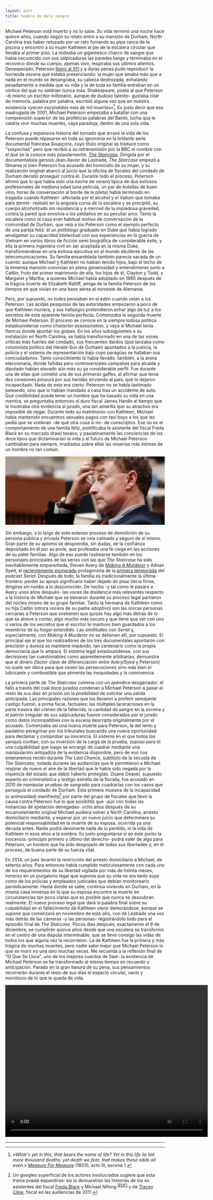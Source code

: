 ```yaml
---
layout: post
title: hombre de mala sangre
---
```


Michael Peterson está muerto y no lo sabe. Su vida terminó una noche hace quince años, cuando según su relato entró a su mansión de Durham, North Carolina tras haber retozado por un rato fumando su pipa cerca de la piscina y encontró a su mujer Kathleen al pie de la escalera circular que llevaba al primer piso. La rodeaba un gigantesco charco de sangre que había oscurecido con sus salpicaduras las paredes beige y terminaba en el recoveco donde su cuerpo, apenas vivo, respiraba sus últimos alientos. Desesperado, Peterson [llamó al 911](http://nbcnews.com/video/dateline/52061596#52061596) y a duras penas pudo reproducir la horrenda escena que estaba presenciando: la mujer que amaba más que a nada en el mundo se desangraba, su cabeza destrozada, exhalando pesadamente a medida que su vida y la de toda su familia entraban en un vórtice del que no saldrían nunca más. Shakespeare, poeta al que Peterson -él mismo un escritor millonario, aunque de dudoso talento- gustaba citar de memoria, palabra por palabra, escribió alguna vez que en nuestra existencia *«yacen escondidas más de mil muertes»*[^fn-n1]. Es justo decir que esa madrugada de 2001, Michael Peterson empezaba a batallar con una comprensión superior de las proféticas palabras del Bardo, lucha que le valdría vivir muchas muertes, vaya paradoja, dentro de una sola vida.

La confusa y expansiva historia del tornado que arrasó la vida de los Peterson puede repasarse en toda su ignominia en la brillante serie documental francesa *Soupçons*, cuyo título original se traduce como "sospechas" pero que recibió a su retransmisión por la BBC el nombre con el que se la conoce más popularmente, [*The Staircase*](http://pastebin.com/raw/8K9fADUm). Dirigida por el documentalista gersois Jean-Xavier de Lestrade, *The Staircase* empezó a filmarse ni bien Peterson fue acusado del homicidio de su mujer, y su realización original abarcó al juicio que la oficina de fiscales del condado de Durham decidió proseguir contra él. Durante todo el proceso, Peterson afirmó que lo que había sido una noche de verano típica de dos exitosos profesionales de mediana edad (una película, un par de botellas de buen vino, horas de conversación al borde de la pileta) había terminado en tragedia cuando Kathleen -afectada por el alcohol y el Valium que tomaba para dormir- resbaló en la angosta curva de la escalera y se precipitó, su cuerpo alcoholizado sin resistencia y a merced de la impiadosa gravedad, contra la pared que envolvía a los peldaños en su peculiar arco. Tanto la escalera como la casa eran habitual motivo de conversación de la comunidad de Durham, que veía a los Peterson como el ejemplo perfecto de una pareja feliz: él un politólogo graduado en Duke que había logrado amalgamar su capacidad intelectual con sus experiencias en la guerra de Vietnam en varios libros de ficción semi biográfica de considerable éxito, y ella la primera ingeniera civil en ser aceptada en la misma Duke, transformándose en una exitosa ejecutiva en el mundo ebullente de las telecomunicaciones. Su familia ensamblada también parecía sacada de un cuento: aunque Michael y Kathleen no habían tenido hijos, bajo el techo de la inmensa mansión convivían en plena generosidad y entendimiento junto a Caitlin, fruto del primer matrimonio de ella, los hijos de él, Clayton y Todd, y Margaret y Martha, a quienes Michael había adoptado en 1985 después de la trágica muerte de Elizabeth Ratliff, amiga de la familia Peterson de los tiempos en que vivían en una base aérea al noroeste de Alemania.

Pero, por supuesto, no todos pensaban en el edén cuando veían a los Peterson. Las ácidas pesquisas de las autoridades empezaron a poco de que Kathleen muriera, y sus hallazgos pretendieron echar algo de luz a los secretos de esta aparente familia perfecta. Comenzaba la segunda muerte de Michael Peterson. El proceso se conoce en la siempre lodosa política estadounidense como *character assassination*, y vaya si Michael tenía flancos donde apuntar los golpes. En los años subsiguientes a su instalación en North Carolina, se había transformado en una de las voces críticas más fuertes del condado, sus frecuentes dardos (que lanzaba como columnista político del Herald-Sun de Durham) apuntados a la justicia, la policía y el sistema de representación bajo cuyo paragüas se hallaban sus conciudadanos. Tanto conocimiento lo había llevado, también, a la arena eleccionaria, donde fallidas pero controversiales campañas para alcalde y diputado habían elevado aún más su ya considerable perfil. Fue durante una de ellas que cometió una de sus primeras gaffes, al afirmar que tenía dos corazones púrpura por sus heridas sirviendo al país, que lo dejaron incapacitado. Nada de esto era cierto: Peterson no se había lastimado peleando, sino que lo habían mandado a casa tras un accidente de auto. Qué credibilidad puede tener un hombre que ha basado su vida en una mentira, se preguntaba entonces el duro fiscal James Hardin al tiempo que le mostraba otra evidencia al jurado, una tan amarilla que su atractivo era imposible de negar. Durante todo su matrimonio con Kathleen, Michael había mantenido encuentros sexuales pagos con taxi boys a los que les pedía que se vistieran -de qué otra cosa si no- de conscriptos. Ese no es el comportamiento de una familia feliz, pontificaba la asistente del fiscal Freda Black en su marcado drawl texano, y paulatinamente las conciencias de los doce tipos que dictaminarían la vida y el futuro de Michael Peterson cambiaban para siempre, irradiadas sobre ellas las miserias más íntimas de un hombre no tan común.

![alt text](https://raw.githubusercontent.com/irigoin/irigoin.github.io/master/images/peterson.jpg "«Every man is odd»")

Sin embargo, a lo largo de este extenso proceso de demolición de su persona pública y privada Peterson se veía calmado y seguro de sí mismo. Gran parte de su aplomo se desprendía, sin dudas, de la confianza depositada en él por su prole, que profesaba una fe ciega en las acciones de su pater familias. Algo de eso puede rastrearse también en los personajes principales de las series con las que *The Staircase* ha sido inevitablemente emparentada, Steven Avery de [*Making A Murderer*](http://netflix.com/title/80000770) y Adnan Syed, el [recientemente exonerado](http://serialpodcast.org/posts/2016/07/judge-orders-new-trial-for-adnan-syed) protagonista de la [primera temporada](http://serialpodcast.org/season-one) del podcast *Serial*. Después de todo, la familia es tradicionalmente la última frontera: perder su apoyo significaría haber dejado de pisar tierra firme, dirigirse sin rumbo a lo desconocido. De hecho -y tal como le pasara a Avery unos años después- las voces de disidencia más relevantes respecto a la historia de Michael que se elevaron durante su proceso legal partieron del núcleo mismo de su grupo familiar. Tanto la hermana de Kathleen como su hija Caitlin (otrora vocera de su padre adoptivo) son las únicas personas cercanas a Peterson que sostienen que quizás hay algo más detrás de lo que se atreve a contar, algo mucho más oscuro y que tiene que ver con uno o varios de los secretos que el escritor le mantuvo bien guardados a los miembros de su hogar extendido. Las similitudes con *Serial* y, especialmente, con *Making A Murderer* no se detienen allí, por supuesto. El principal eje al que los realizadores de los tres documentales apuntaron con precisión y dureza se mantiene impávido, tan centenario como la propia democracia que lo ampara. El sistema legal estadounidense, con sus decisiones tan cuestionables como aparentemente arbitrarias, demuestra que el dinero (factor clave de diferenciación entre Avery/Syed y Peterson) no suele ser óbice para que cesen las persecuciones sino más bien el lubricante y combustible que alimenta las inequidades y la connivencia.

La primera parte de *The Staircase* culmina con un apéndice desgarrador: el fallo a través del cual doce jurados condenan a Michael Peterson a pasar el resto de sus días en prisión sin la posibilidad de solicitar una salida anticipada. Las principales razones que los llevaron a proferir semejante castigo fueron, a prima facie, factuales: las múltiples laceraciones en la parte trasera del cráneo de la fallecida, la cantidad de sangre en la escena y el patrón irregular de sus salpicaduras fueron considerados por el jurado como datos incompatibles con la escena descripta originalmente por el acusado. Comenzaba así una nueva muerte para Peterson, la del lento y paulatino peregrinar por los tribunales buscando una nueva oportunidad para declamar y comprobar su inocencia. El sistema en el que todos los yanquis confían, con su inversión de la carga de la prueba, supuso para él una culpabilidad que luego se encargó de cuadrar mediante una manipulación antojadiza de la evidencia disponible, pero de eso nos enteraremos recién durante *The Last Chance*, subtítulo de la secuela de *The Staircase*, rodada durante las audiencias que le permitieron a Michael respirar de nuevo el aire de la libertad que le había sido negada por la impericia del estado que debió haberlo protegido. Duane Deaver, supuesto experto en criminalística y testigo estrella de la fiscalía, fue acusado en 2010 de manipular pruebas de sangrado para cuadrarlas con los casos que perseguía el condado de Durham. Esta primera muestra de la incapacidad (o animosidad) manifiesta[^fn-n2] por parte del grupo de fiscales que llevó la causa contra Peterson fue lo que posibilitó que -aún con todas las instancias de apelación denegadas- ocho años después de su encarcelamiento original Michael pudiera volver a North Carolina, arresto domiciliario mediante, y esperar por un nuevo juicio que determinara su potencial responsabilidad en la muerte de su esposa, ocurrida ya una década antes. Nadie podrá devolverle nada de lo perdido, ni la vida de Kathleen ni esos años a la sombra. Es justo preguntarse si en este punto la inocencia -principio primero y último del derecho- podrá valer de algo para Peterson, un hombre que ha sido despojado de todas sus libertades y, en el proceso, de buena parte de su fuerza vital.


En 2014, un juez levantó la restricción del arresto domiciliario a Michael, de setenta años. Para entonces había cumplido meticulosamente con cada uno de los requerimientos de su libertad vigilada por más de treinta meses, inmerso en un purgatorio legal que suponía que su vida no era tanto suya como de los policías y empleados judiciales que debían monitorearlo periódicamente. Hasta donde se sabe, continúa viviendo en Durham, en la misma casa inmensa en la que su esposa encontró la muerte en circunstancias tan poco claras que es posible que nunca se descubran realmente. El nuevo proceso legal que dará la palabra final sobre su culpabilidad en el fallecimiento de Kathleen viene demorándose, aunque se supone que comenzará en noviembre de este año, con de Lestrade una vez más detrás de las cámaras -y las personas- registrándolo todo para el episodio final de *The Staircase*. Pocos días después, exactamente el 9 de diciembre, se cumplirán quince años desde que una escalera se transformó en el centro de una disputa interminable, que se llevó consigo las vidas de todos los que alguna vez la recorrieron. La de Kathleen fue la primera y más trágica de muchas muertes, pero nadie sabe mejor que Michael Peterson lo que es morir no una sino muchas veces. Me recuerda a la reflexión final de "El Que Se Llora", uno de los mejores cuentos de Saer: la existencia de Michael Peterson se ha transformado al mismo tiempo en recuerdo y anticipación. Parado en la gran llanura de su pena, sus pensamientos recorrerán durante el resto de sus días el espacio circular, vacío y monótono de lo que le queda de vida.

<center><video width="640" height="480" style="border:none" controls>
    <source src="http://f.cl.ly/items/1v1E2c3J28093o3c3l2s/himself.mp4" type="video/mp4">
</video></center>

---

[^fn-n1]:*«What's yet in this, that bears the name of life? Yet in this life lie hid more thousand deaths: yet death we fear, that makes these odds all even.»* [*Measure For Measure*](http://shakespeare.mit.edu/measure/measure.3.1.html) (1603), acto III, escena 1.
[^fn-n2]: Un googleo superficial de los actores involucrados sugiere que esta trama puede expandirse: así lo demuestran las historias de los ex asistentes del fiscal [Freda Black](http://donnagore.com/2015/07/15/closing-arguments-and-the-downfall-of-a-prosecutor) y Michael Nifong <sup>[[PDF]](http://ncbar.gov/Nifong%20Findings.pdf)</sup> y de [Tracey Cline](http://newsobserver.com/news/local/counties/durham-county/article23179362.html), fiscal en las audiencias de 2011.
